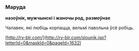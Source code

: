 ### Маруда
**назоўнік, мужчынскі і жаночы род, размоўнае**

Чалавек, які любіць корпацца, вельмі павольна ўсё робіць.

<a rel="author">[http://rv-blr.com/](http://rv-blr.com/slounik.jsp?letterId=0&maskId=0&pageId=1632)</a>
